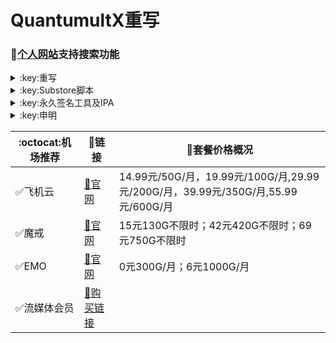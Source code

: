 # QuantumultX重写
### 🔔[个人网站](https://yfamily.vercel.app)支持搜索功能
</details>

<details>
   <summary>:key:重写</summary>    


|:octocat:重写|:link:链接|
|--|--|
|:white_check_mark:重写合集|[:link:链接地址](https://yfamily.vercel.app/rewrite/4in1.conf)|
|:white_check_mark:去广告|[:link:链接地址](https://yfamily.vercel.app/rewrite/startingad.conf)|
|:white_check_mark:去广告mix|[:link:链接地址](https://yfamily.vercel.app/rewrite/adultra.conf)|
|:white_check_mark:去广告mix+|[:link:链接地址](https://yfamily.vercel.app/rewrite/adultraplus.conf)|
|:white_check_mark:百度云加速|[:link:链接地址](https://yfamily.vercel.app/rewrite/BaiduCloud.conf)|
|:white_check_mark:扫描全能王|[:link:链接地址](https://yfamily.vercel.app/rewrite/CamScanner.conf)|
|:white_check_mark:Emby|[:link:链接地址](https://yfamily.vercel.app/rewrite/Emby.conf)|
|:white_check_mark:酷我会员|[:link:链接地址](https://yfamily.vercel.app/rewrite/KuwoVip.conf)|
|:white_check_mark:酷我数字专辑解锁|[:link:链接地址](https://yfamily.vercel.app/rewrite/kuwo-unlock.conf)|
|:white_check_mark:历史价格|[:link:链接地址](https://yfamily.vercel.app/rewrite/Price.conf)|
|:white_check_mark:WPS会员解锁|[:link:链接地址](https://yfamily.vercel.app/rewrite/WPS.conf)|
|:white_check_mark:Nicegram会员解锁|[:link:链接地址](https://yfamily.vercel.app/rewrite/nicegram.conf)|
|:white_check_mark:财新文章解锁|[:link:链接地址](https://yfamily.vercel.app/rewrite/caixin.conf)|
|:white_check_mark:spotify会员解锁|[:link:链接地址](https://yfamily.vercel.app/rewrite/SpotifyPremium.conf)|
|:white_check_mark:SoundCloud Go+|[:link:链接地址](https://yfamily.vercel.app/rewrite/soundcloud.conf)|
|:white_check_mark:代理链路检测|[:link:链接地址](https://yfamily.vercel.app/rewrite/NodeLinkCheck.conf)|
|:white_check_mark:波点音乐|[:link:链接地址](https://yfamily.vercel.app/rewrite/Bodian.conf)|
|:white_check_mark:禁用iOS更新|[:link:链接地址](https://yfamily.vercel.app/rewrite/DisableUpdate.conf)|
|:white_check_mark:奈飞评分|[:link:链接地址](https://yfamily.vercel.app/rewrite/Ratings.conf)|
|:white_check_mark:番茄小说|[:link:链接地址](https://yfamily.vercel.app/rewrite/fanqienovel.conf)|
|:white_check_mark:流利说解锁|[:link:链接地址](https://yfamily.vercel.app/rewrite/lls.conf)|
|:white_check_mark:JibJab|[:link:链接地址](https://yfamily.vercel.app/rewrite/jibjab.conf)|
|:white_check_mark:Mix Camera|[:link:链接地址](https://yfamily.vercel.app/rewrite/mix.conf)|
|:white_check_mark:Picsart|[:link:链接地址](https://yfamily.vercel.app/rewrite/picsart.conf)|
|:white_check_mark:Polarr|[:link:链接地址](https://yfamily.vercel.app/rewrite/polarr.conf)|
|:white_check_mark:皮皮虾|[:link:链接地址](https://yfamily.vercel.app/rewrite/ppx.conf)|
|:white_check_mark:VSCO|[:link:链接地址](https://yfamily.vercel.app/rewrite/vsco.conf)|
|:white_check_mark:小影|[:link:链接地址](https://yfamily.vercel.app/rewrite/xiaoying.conf)|
|:white_check_mark:香蕉视频|[:link:链接地址](https://yfamily.vercel.app/rewrite/xjsp.conf)|
|:white_check_mark:ColorWidgets小组件|[:link:链接地址](https://yfamily.vercel.app/rewrite/colorwidgets.conf)|
|:white_check_mark:Alarmy闹钟解锁|[:link:链接地址](https://yfamily.vercel.app/rewrite/alarmy.conf)|
|:white_check_mark:彩云天气提醒|[:link:链接地址](https://yfamily.vercel.app/rewrite/caiyun.conf)|
|:white_check_mark:Aloha浏览器|[:link:链接地址](https://yfamily.vercel.app/rewrite/aloha.conf)|
|:white_check_mark:BedtimeFan助眠风扇|[:link:链接地址](https://yfamily.vercel.app/rewrite/BedtimeFan.conf)|
|:white_check_mark:Bazaart解锁|[:link:链接地址](https://yfamily.vercel.app/rewrite/bazaart.conf)|
|:white_check_mark:DailyYoga解锁|[:link:链接地址](https://yfamily.vercel.app/rewrite/daily-yoga.conf)|
|:white_check_mark:Darkroom解锁|[:link:链接地址](https://yfamily.vercel.app/rewrite/darkroom.conf)|
|:white_check_mark:Fabulous解锁|[:link:链接地址](https://yfamily.vercel.app/rewrite/fabulous.conf)|
|:white_check_mark:Invideo解锁|[:link:链接地址](https://yfamily.vercel.app/rewrite/invideo.conf)|
|:white_check_mark:忆飞Gif解锁|[:link:链接地址](https://yfamily.vercel.app/rewrite/giftr.conf)|
|:white_check_mark:句读解锁|[:link:链接地址](https://yfamily.vercel.app/rewrite/judou.conf)|
|:white_check_mark:Kika会员解锁|[:link:链接地址](https://yfamily.vercel.app/rewrite/kika.conf)|
|:white_check_mark:Mojo会员解锁|[:link:链接地址](https://yfamily.vercel.app/rewrite/mojo.conf)|
|:white_check_mark:Musixmatch解锁|[:link:链接地址](https://yfamily.vercel.app/rewrite/musixmatch.conf)|
|:white_check_mark:MyFitnessPal解锁|[:link:链接地址](https://yfamily.vercel.app/rewrite/myfitnesspal.conf)|
|:white_check_mark:Now冥想解锁|[:link:链接地址](https://yfamily.vercel.app/rewrite/now.conf)|
|:white_check_mark:奶由壁纸解锁|[:link:链接地址](https://yfamily.vercel.app/rewrite/nybz.conf)|
|:white_check_mark:Piccollage解锁|[:link:链接地址](https://yfamily.vercel.app/rewrite/piccollage.conf)|
|:white_check_mark:Pixelcut解锁|[:link:链接地址](https://yfamily.vercel.app/rewrite/pixelcut.conf)|
|:white_check_mark:时光手账解锁|[:link:链接地址](https://yfamily.vercel.app/rewrite/sgsz.conf)|
|:white_check_mark:ShadowLink解锁会员节点|[:link:链接地址](https://yfamily.vercel.app/rewrite/shadowlinkvpn.conf)|
|:white_check_mark:Smallpdf解锁|[:link:链接地址](https://yfamily.vercel.app/rewrite/smallpdf.conf)|
|:white_check_mark:Tangerine解锁|[:link:链接地址](https://yfamily.vercel.app/rewrite/tangerine.conf)|
|:white_check_mark:Ten Percent解锁|[:link:链接地址](https://yfamily.vercel.app/rewrite/tenpercent.conf)|
|:white_check_mark:迅雷会员解锁|[:link:链接地址](https://yfamily.vercel.app/rewrite/thunder.conf)|
|:white_check_mark:Workout For Women解锁|[:link:链接地址](https://yfamily.vercel.app/rewrite/wfw.conf)|
|:white_check_mark:Widgetsmith解锁|[:link:链接地址](https://yfamily.vercel.app/rewrite/widgetsmith.conf)|
|:white_check_mark:万能变声器解锁|[:link:链接地址](https://yfamily.vercel.app/rewrite/wnbsq.conf)|
|:white_check_mark:指尖时光解锁会员|[:link:链接地址](https://yfamily.vercel.app/rewrite/zjsg.conf)|
|:white_check_mark:傲软抠图会员|[:link:链接地址](https://yfamily.vercel.app/rewrite/apowersoft.conf)|
|:white_check_mark:Appraven Pro|[:link:链接地址](https://yfamily.vercel.app/rewrite/appraven.conf)|
|:white_check_mark:布丁锁屏|[:link:链接地址](https://yfamily.vercel.app/rewrite/bdsp.conf)|
|:white_check_mark:Bilibili 1080P|[:link:链接地址](https://yfamily.vercel.app/rewrite/bili.conf)|
|:white_check_mark:BOOM会员解锁|[:link:链接地址](https://yfamily.vercel.app/rewrite/boom.conf)|
|:white_check_mark:克拉壁纸|[:link:链接地址](https://yfamily.vercel.app/rewrite/clarity.conf)|
|:white_check_mark:彩云天气SVIP|[:link:链接地址](https://yfamily.vercel.app/rewrite/colorweather.conf)|
|:white_check_mark:Ellabook VIP|[:link:链接地址](https://yfamily.vercel.app/rewrite/ellabook.conf)|
|:white_check_mark:Fimo Pro|[:link:链接地址](https://yfamily.vercel.app/rewrite/fimo.conf)|
|:white_check_mark:i Love PDF解锁|[:link:链接地址](https://yfamily.vercel.app/rewrite/ilovepdf.conf)|
|:white_check_mark:美图秀秀VIP|[:link:链接地址](https://yfamily.vercel.app/rewrite/meituxx.conf)|
|:white_check_mark:起伏会员解锁|[:link:链接地址](https://yfamily.vercel.app/rewrite/qifu.conf)|
|:white_check_mark:Symbolab Pro|[:link:链接地址](https://yfamily.vercel.app/rewrite/symbolab.conf)|
|:white_check_mark:Pixiv Show|[:link:链接地址](https://raw.githubusercontent.com/I-am-R-E/Functional-Store-Hub/Master/PixivShow/Loon.conf)|
|:white_check_mark:B612咔叽|[:link:链接地址](https://yfamily.vercel.app/rewrite/b612.conf)|
|:white_check_mark:儿歌点点会员|[:link:链接地址](https://yfamily.vercel.app/rewrite/egdd.conf)|
|:white_check_mark:hyperweb会员解锁|[:link:链接地址](https://yfamily.vercel.app/rewrite/hyperweb.conf)|
|:white_check_mark:Molycam会员|[:link:链接地址](https://yfamily.vercel.app/rewrite/molycam.conf)|
|:white_check_mark:Photomath会员|[:link:链接地址](https://yfamily.vercel.app/rewrite/photomath.conf)|
|:white_check_mark:西窗烛解锁|[:link:链接地址](https://yfamily.vercel.app/rewrite/xcz.conf)|
|:white_check_mark:Accuweather解锁|[:link:链接地址](https://yfamily.vercel.app/rewrite/accu.conf)|
|:white_check_mark:Meistertask解锁|[:link:链接地址](https://yfamily.vercel.app/rewrite/meistertask.conf)|
|:white_check_mark:一言解锁|[:link:链接地址](https://yfamily.vercel.app/rewrite/yiyan.conf)|
|:white_check_mark:Fantastical解锁|[:link:链接地址](https://yfamily.vercel.app/rewrite/fantastical.conf)|
|:white_check_mark:云听解锁|[:link:链接地址](https://yfamily.vercel.app/rewrite/yunting.conf)|
|:white_check_mark:豌豆清单解锁|[:link:链接地址](https://yfamily.vercel.app/rewrite/wdqd.conf)|
|:white_check_mark:EMMO解锁|[:link:链接地址](https://yfamily.vercel.app/rewrite/emmo.conf)|
|:white_check_mark:小习惯解锁|[:link:链接地址](https://yfamily.vercel.app/rewrite/xxg.conf)|
|:white_check_mark:读书笔记解锁|[:link:链接地址](https://yfamily.vercel.app/rewrite/dsbj.conf)|
|:white_check_mark:斑马海报解锁|[:link:链接地址](https://yfamily.vercel.app/rewrite/zebra.conf)|
|:white_check_mark:My Plate解锁|[:link:链接地址](https://yfamily.vercel.app/rewrite/myplate.conf)|
|❌I AM解锁|[:link:链接地址](https://yfamily.vercel.app/rewrite/iam.conf)|
|:white_check_mark:iMuseum解锁|[:link:链接地址](https://yfamily.vercel.app/rewrite/imuseum.conf)|
|:white_check_mark:Audiomack解锁|[:link:链接地址](https://yfamily.vercel.app/rewrite/audiomack.conf)|
|:white_check_mark:Grammarly解锁|[:link:链接地址](https://yfamily.vercel.app/rewrite/grammarly.conf)|
|:white_check_mark:TOKCAM解锁|[:link:链接地址](https://yfamily.vercel.app/rewrite/tokcam.conf)|
|:white_check_mark:图图记账解锁|[:link:链接地址](https://yfamily.vercel.app/rewrite/tutu.conf)|
|:white_check_mark:WallCraft解锁|[:link:链接地址](https://yfamily.vercel.app/rewrite/wallcraft.conf)|
|:white_check_mark:新语听书解锁|[:link:链接地址](https://yfamily.vercel.app/rewrite/xyts.conf)|
|:white_check_mark:一甜相机解锁|[:link:链接地址](https://yfamily.vercel.app/rewrite/yitian.conf)|
|:white_check_mark:Grow解锁|[:link:链接地址](https://yfamily.vercel.app/rewrite/grow.conf)|
|:white_check_mark:Xmind思维导图|[:link:链接地址](https://yfamily.vercel.app/rewrite/xmind.conf)|
|:white_check_mark:微信公众号去广告|[:link:链接地址](https://yfamily.vercel.app/rewrite/wechatad.conf)|
|:white_check_mark:微博去广告|[:link:链接地址](https://yfamily.vercel.app/rewrite/weiboad.conf)|
|:white_check_mark:哔哩哔哩去广告|[:link:链接地址](https://yfamily.vercel.app/rewrite/biliad.conf)|
|:white_check_mark:喜马拉雅去广告|[:link:链接地址](https://yfamily.vercel.app/rewrite/xmlyad.conf)|
|:white_check_mark:网易蜗牛阅读|[:link:链接地址](https://yfamily.vercel.app/rewrite/wnds.conf)|
|:white_check_mark:马卡龙玩图|[:link:链接地址](https://yfamily.vercel.app/rewrite/mklwt.conf)|
|:white_check_mark:第一弹解锁|[:link:链接地址](https://yfamily.vercel.app/rewrite/dyd.conf)|
|:white_check_mark:海豚记账本|[:link:链接地址](https://yfamily.vercel.app/rewrite/htjzb.conf)|
|:white_check_mark:PEAK解锁|[:link:链接地址](https://yfamily.vercel.app/rewrite/peak.conf)|
|:white_check_mark:Pillow解锁|[:link:链接地址](https://yfamily.vercel.app/rewrite/pillow.conf)|
|:white_check_mark:PocketLists解锁|[:link:链接地址](https://yfamily.vercel.app/rewrite/pocketlists.conf)|
|:white_check_mark:知音漫客解锁|[:link:链接地址](https://yfamily.vercel.app/rewrite/zymk.conf)|
|:white_check_mark:有道云笔记解锁|[:link:链接地址](https://yfamily.vercel.app/rewrite/ydybj.conf)|
|:white_check_mark:Vista看天下解锁|[:link:链接地址](https://yfamily.vercel.app/rewrite/vista.conf)|
|:white_check_mark:PhotosShop Express会员解锁|[:link:链接地址](https://yfamily.vercel.app/rewrite/photoshop.conf)|
|:white_check_mark:人人视频去广告|[:link:链接地址](https://yfamily.vercel.app/rewrite/rrsp.conf)|
|:white_check_mark:七猫小说解锁|[:link:链接地址](https://yfamily.vercel.app/rewrite/qmxs.conf)|
|:white_check_mark:漫画台小程序解锁|[:link:链接地址](https://yfamily.vercel.app/rewrite/mht.conf)|
|:white_check_mark:Notability解锁|[:link:链接地址](https://yfamily.vercel.app/rewrite/notability.conf)|
|:white_check_mark:爱美剧解锁|[:link:链接地址](https://yfamily.vercel.app/rewrite/amj.conf)|
|:white_check_mark:白描黄金会员|[:link:链接地址](https://yfamily.vercel.app/rewrite/baimiao.conf)|
|:white_check_mark:OldRoll相机解锁|[:link:链接地址](https://yfamily.vercel.app/rewrite/oldroll.conf)|
|:white_check_mark:少年得到解锁会员|[:link:链接地址](https://yfamily.vercel.app/rewrite/sndd.conf)|
|:white_check_mark:大蓝鲸|[:link:链接地址](https://yfamily.vercel.app/rewrite/dalanjing.conf)|
|:white_check_mark:螺畤大语文解锁会员|[:link:链接地址](https://yfamily.vercel.app/rewrite/lsdyw.conf)|
|:white_check_mark:语文趣配音解锁会员|[:link:链接地址](https://yfamily.vercel.app/rewrite/ywqpy.conf)|
|:white_check_mark:配音秀解锁会员|[:link:链接地址](https://yfamily.vercel.app/rewrite/pyx.conf)|
|:white_check_mark:纸条年度会员解锁|[:link:链接地址](https://yfamily.vercel.app/rewrite/zhitiao.conf)|
|:white_check_mark:石墨文档解锁|[:link:链接地址](https://yfamily.vercel.app/rewrite/smwd.conf)|
|:white_check_mark:美篇解锁vip|[:link:链接地址](https://yfamily.vercel.app/rewrite/meipian.conf)|
|:white_check_mark:Adobe LightRoom解锁|[:link:链接地址](https://yfamily.vercel.app/rewrite/lightroom.conf)|
|:white_check_mark:Calm解锁|[:link:链接地址](https://yfamily.vercel.app/rewrite/calm.conf)|
|:white_check_mark:NFC门禁卡公交卡|[:link:链接地址](https://yfamily.vercel.app/rewrite/nfc.conf)|
|:white_check_mark:搜图神器|[:link:链接地址](https://yfamily.vercel.app/rewrite/stsq.conf)|
|:white_check_mark:https抓包|[:link:链接地址](https://yfamily.vercel.app/rewrite/https.conf)|
|:white_check_mark:SSA丝社|[:link:链接地址](https://yfamily.vercel.app/rewrite/ssa.conf)|
|:white_check_mark:小小优趣|[:link:链接地址](https://yfamily.vercel.app/rewrite/xxyq.conf)|
|:white_check_mark:幻影相册|[:link:链接地址](https://yfamily.vercel.app/rewrite/hyxc.conf)|
|:white_check_mark:精塾国学|[:link:链接地址](https://yfamily.vercel.app/rewrite/jsgx.conf)|
|:white_check_mark:PrettyUp|[:link:链接地址](https://yfamily.vercel.app/rewrite/prettyup.conf)|
|:white_check_mark:Cubox|[:link:链接地址](https://yfamily.vercel.app/rewrite/cubox.conf)|
|:white_check_mark:pandora订阅管理|[:link:链接地址](https://yfamily.vercel.app/rewrite/pandora.conf)|
|:white_check_mark:微信阅读积分兑换|[:link:链接地址](https://yfamily.vercel.app/rewrite/wechatread.conf)|请查阅脚本内教程
|:white_check_mark:来音智能陪练|[:link:链接地址](https://yfamily.vercel.app/rewrite/ly.conf)|
|:white_check_mark:熊掌记|[:link:链接地址](https://yfamily.vercel.app/rewrite/xzj.conf)|
|❌Notboring解锁|[:link:链接地址](https://yfamily.vercel.app/rewrite/notboring.conf)|
|:white_check_mark:如期|[:link:链接地址](https://yfamily.vercel.app/rewrite/rq.conf)|
|:white_check_mark:CEO周课|[:link:链接地址](https://yfamily.vercel.app/rewrite/ceo.conf)|
|:white_check_mark:Fileball|[:link:链接地址](https://yfamily.vercel.app/rewrite/fileball.conf)|
|:white_check_mark:1blocker|[:link:链接地址](https://yfamily.vercel.app/rewrite/1blocker.conf)|
|:white_check_mark:AI换脸秀|[:link:链接地址](https://yfamily.vercel.app/rewrite/ai.conf)|
|:white_check_mark:proknockout|[:link:链接地址](https://yfamily.vercel.app/rewrite/proknockout.conf)|
|:white_check_mark:青柠海报|[:link:链接地址](https://yfamily.vercel.app/rewrite/qnhb.conf)|
|:white_check_mark:Faintv|[:link:链接地址](https://yfamily.vercel.app/rewrite/faintv.conf)|
|:white_check_mark:微信听书|[:link:链接地址](https://yfamily.vercel.app/rewrite/wxts.conf)|
|:white_check_mark:人民日报去广告|[:link:链接地址](https://yfamily.vercel.app/rewrite/rmrb.conf)|
|:white_check_mark:爱企查|[:link:链接地址](https://yfamily.vercel.app/rewrite/aqc.conf)|
|:white_check_mark:微信读书免费卡解锁|[:link:链接地址](https://yfamily.vercel.app/rewrite/wxds.conf)|
|:white_check_mark:chic|[:link:链接地址](https://yfamily.vercel.app/rewrite/chic.conf)|
|:white_check_mark:有道词典|[:link:链接地址](https://yfamily.vercel.app/rewrite/ydcd.conf)|
|:white_check_mark:一路听天下|[:link:链接地址](https://yfamily.vercel.app/rewrite/ylttx.conf)|
|:white_check_mark:网速测试大师|[:link:链接地址](https://yfamily.vercel.app/rewrite/wscsds.conf)|
|:white_check_mark:网速管家|[:link:链接地址](https://yfamily.vercel.app/rewrite/wsgj.conf)|
|:white_check_mark:EFEKT美易|[:link:链接地址](https://yfamily.vercel.app/rewrite/efekt.conf)|
|:white_check_mark:WPS稻壳会员|[:link:链接地址](https://yfamily.vercel.app/rewrite/doc.conf)|
|:white_check_mark:米克锁屏|[:link:链接地址](https://yfamily.vercel.app/rewrite/mksp.conf)|
|:white_check_mark:阿布睡前故事|[:link:链接地址](https://yfamily.vercel.app/rewrite/absqgs.conf)|
|:white_check_mark:collart|[:link:链接地址](https://yfamily.vercel.app/rewrite/collart.conf)|
|:white_check_mark:博商小麦|[:link:链接地址](https://yfamily.vercel.app/rewrite/bsxm.conf)|
|:white_check_mark:MEMRISE|[:link:链接地址](https://yfamily.vercel.app/rewrite/memrise.conf)|
|:white_check_mark:堆糖|[:link:链接地址](https://yfamily.vercel.app/rewrite/duitang.conf)|
|:white_check_mark:Flomo|[:link:链接地址](https://yfamily.vercel.app/rewrite/flomo.conf)|
|:white_check_mark:APTV|[:link:链接地址](https://yfamily.vercel.app/rewrite/aptv.conf)|
|:white_check_mark:香哈菜谱大全|[:link:链接地址](https://yfamily.vercel.app/rewrite/cp.conf)|
|:white_check_mark:长相思|[:link:链接地址](https://yfamily.vercel.app/rewrite/cxs.conf)|
|:white_check_mark:电子请柬制作|[:link:链接地址](https://yfamily.vercel.app/rewrite/dzqj.conf)|
|:white_check_mark:黄油相机|[:link:链接地址](https://yfamily.vercel.app/rewrite/hyxj.conf)|
|:white_check_mark:Lingokids|[:link:链接地址](https://yfamily.vercel.app/rewrite/lingokids.conf)|
|:white_check_mark:百度文库阅读解锁|[:link:链接地址](https://yfamily.vercel.app/rewrite/bdwk.conf)|
|:white_check_mark:Craft|[:link:链接地址](https://yfamily.vercel.app/rewrite/craft.conf)|
|:white_check_mark:Panda小组件|[:link:链接地址](https://yfamily.vercel.app/rewrite/panda.conf)|
|:white_check_mark:Keep|[:link:链接地址](https://yfamily.vercel.app/rewrite/keep.conf)|
|:white_check_mark:Documents|[:link:链接地址](https://yfamily.vercel.app/rewrite/documents.conf)|
|:white_check_mark:Planny|[:link:链接地址](https://yfamily.vercel.app/rewrite/plany.conf)|
|:white_check_mark:Ego Reader|[:link:链接地址](https://yfamily.vercel.app/rewrite/ego.conf)|
|:white_check_mark:极速扫描仪|[:link:链接地址](https://yfamily.vercel.app/rewrite/jssmy.conf)|
|:white_check_mark:指尖笔记|[:link:链接地址](https://yfamily.vercel.app/rewrite/zjbj.conf)|
|:white_check_mark:钱迹|[:link:链接地址](https://yfamily.vercel.app/rewrite/qj.conf)|
|:white_check_mark:Agenda|[:link:链接地址](https://yfamily.vercel.app/rewrite/agenda.conf)|
|:white_check_mark:多重搜索|[:link:链接地址](https://yfamily.vercel.app/rewrite/multisearch.conf)|
|:white_check_mark:即刻运动|[:link:链接地址](https://yfamily.vercel.app/rewrite/jkyd.conf)|
|:white_check_mark:Day One|[:link:链接地址](https://yfamily.vercel.app/rewrite/dayone.conf)|
|:white_check_mark:Usage|[:link:链接地址](https://yfamily.vercel.app/rewrite/usage.conf)|
|:white_check_mark:谜底时钟|[:link:链接地址](https://yfamily.vercel.app/rewrite/mdsz.conf)|
|:white_check_mark:MoneyThings|[:link:链接地址](https://yfamily.vercel.app/rewrite/moneythings.conf)|
|:white_check_mark:手机扫描仪|[:link:链接地址](https://yfamily.vercel.app/rewrite/sjsmy.conf)|
|:white_check_mark:Sorted|[:link:链接地址](https://yfamily.vercel.app/rewrite/sorted.conf)|
|:white_check_mark:尽简衣橱|[:link:链接地址](https://yfamily.vercel.app/rewrite/jjyc.conf)|
|:white_check_mark:看理想|[:link:链接地址](https://yfamily.vercel.app/rewrite/klx.conf)|
|:white_check_mark:目标地图|[:link:链接地址](https://yfamily.vercel.app/rewrite/mbdt.conf)|
|:white_check_mark:拼图酱|[:link:链接地址](https://yfamily.vercel.app/rewrite/ptj.conf)|
|:white_check_mark:向日葵阅读|[:link:链接地址](https://yfamily.vercel.app/rewrite/xrk.conf)|
|:white_check_mark:卡片日记|[:link:链接地址](https://yfamily.vercel.app/rewrite/kprj.conf)|
|:white_check_mark:莉景天气|[:link:链接地址](https://yfamily.vercel.app/rewrite/ljtq.conf)|
|:white_check_mark:Motivation|[:link:链接地址](https://yfamily.vercel.app/rewrite/motivation.conf)|
|:white_check_mark:PDF Viewer|[:link:链接地址](https://yfamily.vercel.app/rewrite/pdfviewer.conf)|
|:white_check_mark:Percento|[:link:链接地址](https://yfamily.vercel.app/rewrite/percento.conf)|
|:white_check_mark:Pixelance|[:link:链接地址](https://yfamily.vercel.app/rewrite/pixelance.conf)|
|:white_check_mark:Retake|[:link:链接地址](https://yfamily.vercel.app/rewrite/retake.conf)|
|:white_check_mark:色采|[:link:链接地址](https://yfamily.vercel.app/rewrite/sc.conf)|
|:white_check_mark:闪萌表情|[:link:链接地址](https://yfamily.vercel.app/rewrite/smbq.conf)|
|:white_check_mark:音频剪辑|[:link:链接地址](https://yfamily.vercel.app/rewrite/ypjj.conf)|
|:white_check_mark:Varlens|[:link:链接地址](https://yfamily.vercel.app/rewrite/varlens.conf)|
|:white_check_mark:一木记账|[:link:链接地址](https://yfamily.vercel.app/rewrite/ymjz.conf)|
|:white_check_mark:Drafts|[:link:链接地址](https://yfamily.vercel.app/rewrite/drafts.conf)|
|:white_check_mark:叮叮水印相机|[:link:链接地址](https://yfamily.vercel.app/rewrite/ddsyxj.conf)|
|:white_check_mark:Emote|[:link:链接地址](https://yfamily.vercel.app/rewrite/emote.conf)|
|:white_check_mark:灵敢足迹|[:link:链接地址](https://yfamily.vercel.app/rewrite/lgzj.conf)|
|:white_check_mark:7分钟HIIT运动|[:link:链接地址](https://yfamily.vercel.app/rewrite/seven.conf)|
|:white_check_mark:私密相册管家|[:link:链接地址](https://yfamily.vercel.app/rewrite/smxcgj.conf)|
|:white_check_mark:FitnessView|[:link:链接地址](https://yfamily.vercel.app/rewrite/fnv.conf)|
|:white_check_mark:TODO清单|[:link:链接地址](https://yfamily.vercel.app/rewrite/todo.conf)|
|:white_check_mark:淘票票评分|[:link:链接地址](https://yfamily.vercel.app/rewrite/tpp.conf)|
|:white_check_mark:天天豆|[:link:链接地址](https://yfamily.vercel.app/rewrite/ttd.conf)|
|:white_check_mark:咖映|[:link:链接地址](https://yfamily.vercel.app/rewrite/ky.conf)|
|:white_check_mark:VCUS|[:link:链接地址](https://yfamily.vercel.app/rewrite/vcus.conf)|
|:white_check_mark:傲软PDF编辑|[:link:链接地址](https://yfamily.vercel.app/rewrite/arpdfbj.conf)|
|:white_check_mark:傲软投屏|[:link:链接地址](https://yfamily.vercel.app/rewrite/artp.conf)|
|:white_check_mark:幻休|[:link:链接地址](https://yfamily.vercel.app/rewrite/hx.conf)|
|:white_check_mark:绘影字幕|[:link:链接地址](https://yfamily.vercel.app/rewrite/hyzm.conf)|
|:white_check_mark:汇中考|[:link:链接地址](https://yfamily.vercel.app/rewrite/hzk.conf)|
|:white_check_mark:iScreen|[:link:链接地址](https://yfamily.vercel.app/rewrite/iscreen.conf)|
|:white_check_mark:小组件盒子|[:link:链接地址](https://yfamily.vercel.app/rewrite/xzjhz.conf)|
|:white_check_mark:佐糖|[:link:链接地址](https://yfamily.vercel.app/rewrite/zt.conf)|
|:white_check_mark:飞鱼计划|[:link:链接地址](https://yfamily.vercel.app/rewrite/fyjh.conf)|
|:white_check_mark:过期啦|[:link:链接地址](https://yfamily.vercel.app/rewrite/gql.conf)|
|:white_check_mark:乃糖小组件|[:link:链接地址](https://yfamily.vercel.app/rewrite/nt.conf)|
|:white_check_mark:一书一课|[:link:链接地址](https://yfamily.vercel.app/rewrite/ysyk.conf)|
|:white_check_mark:充电助手|[:link:链接地址](https://yfamily.vercel.app/rewrite/cdzs.conf)|
|:white_check_mark:电视家|[:link:链接地址](https://yfamily.vercel.app/rewrite/dsj.conf)|
|:white_check_mark:Endel|[:link:链接地址](https://yfamily.vercel.app/rewrite/endel.conf)| 
|:white_check_mark:格至日记|[:link:链接地址](https://yfamily.vercel.app/rewrite/gzrj.conf)|  
|:white_check_mark:高德地图去广告|[:link:链接地址](https://yfamily.vercel.app/rewrite/gddt.conf)|  
|:white_check_mark:好事发生|[:link:链接地址](https://yfamily.vercel.app/rewrite/hsfs.conf)|  
|:white_check_mark:简讯|[:link:链接地址](https://yfamily.vercel.app/rewrite/jianxun.conf)|
|:white_check_mark:可拍|[:link:链接地址](https://yfamily.vercel.app/rewrite/kepai.conf)|
|:white_check_mark:Lifeviewer|[:link:链接地址](https://yfamily.vercel.app/rewrite/lifeviewer.conf)|
|:white_check_mark:Relens|[:link:链接地址](https://yfamily.vercel.app/rewrite/relens.conf)|
|:white_check_mark:Vivacut|[:link:链接地址](https://yfamily.vercel.app/rewrite/vivacut.conf)|
|:white_check_mark:Watchout|[:link:链接地址](https://yfamily.vercel.app/rewrite/watchout.conf)|
|:white_check_mark:无痕去水印|[:link:链接地址](https://yfamily.vercel.app/rewrite/whqsy.conf)|
|:white_check_mark:一键换脸|[:link:链接地址](https://yfamily.vercel.app/rewrite/yjhl.conf)|
|:white_check_mark:节点信息查询|[:link:链接地址](https://yfamily.vercel.app/rewrite/ip-api.js)|
|:white_check_mark:流媒体解锁查询|[:link:链接地址](https://yfamily.vercel.app/rewrite/media-check.js)|
|:white_check_mark:Styleart|[:link:链接地址](https://yfamily.vercel.app/rewrite/styleart.conf)|
|:white_check_mark:7动|[:link:链接地址](https://yfamily.vercel.app/rewrite/7dong.conf)|
|:white_check_mark:海报工厂|[:link:链接地址](https://yfamily.vercel.app/rewrite/hbgc.conf)|  
|:white_check_mark:我的番茄|[:link:链接地址](https://yfamily.vercel.app/rewrite/wdfq.conf)|  
|:white_check_mark:FoMz|[:link:链接地址](https://yfamily.vercel.app/rewrite/fomz.conf)|  
|:white_check_mark:日杂相机|[:link:链接地址](https://yfamily.vercel.app/rewrite/rzxj.conf)|
|:white_check_mark:古诗词大全|[:link:链接地址](https://yfamily.vercel.app/rewrite/gscdq.conf)|
|:white_check_mark:Mondly|[:link:链接地址](https://yfamily.vercel.app/rewrite/mondly.conf)|
|:white_check_mark:猫头鹰文件|[:link:链接地址](https://yfamily.vercel.app/rewrite/mtywj.conf)|
|:white_check_mark:YouTube去广告|[:link:链接地址](https://yfamily.vercel.app/rewrite/youtube.conf)|
|:white_check_mark:汉堡儿童故事|[:link:链接地址](https://yfamily.vercel.app/rewrite/hbetgs.conf)|
|:white_check_mark:iconKiller|[:link:链接地址](https://yfamily.vercel.app/rewrite/iconkiller.conf)|
|:white_check_mark:一寸证件照|[:link:链接地址](https://yfamily.vercel.app/rewrite/yczjz.conf)|
|:white_check_mark:中华诗词库|[:link:链接地址](https://yfamily.vercel.app/rewrite/zhsck.conf)|
|:white_check_mark:字体册|[:link:链接地址](https://yfamily.vercel.app/rewrite/ztc.conf)|
|:white_check_mark:配音|[:link:链接地址](https://yfamily.vercel.app/rewrite/peiyin.conf)|
|:white_check_mark:AdGuard|[:link:链接地址](https://yfamily.vercel.app/rewrite/adguard.conf)|
|:white_check_mark:阿里云盘签到|[:link:链接地址](https://yfamily.vercel.app/rewrite/aliyun.conf)|
|:white_check_mark:油价定时提醒|[:link:链接地址](https://raw.githubusercontent.com/deezertidal/shadowrocket-rules/main/js/oil.js)|
|:white_check_mark:生活指数定时提醒|[:link:链接地址](https://raw.githubusercontent.com/deezertidal/shadowrocket-rules/main/js/lifeindex.js)|





****
* 解锁类插件一般需要登录账号恢复购买，如不生效，请卸载重装。
* 除集合类外，脚本插件均署名原作者，如有署名错误，请联系邮箱更正。
* 如需修改或分享，请保留作者信息。
</details>




<details>
  <summary>:key:Substore脚本</summary>  
  
|:octocat:Sub-Store脚本|:link:链接|:pushpin:操作说明|
|--|--|--|
|:white_check_mark:脚本操作：重命名|[:link:链接地址](https://raw.githubusercontent.com/qwerzl/rename.js/main/rename.js#input=zh&output=zh&airport=你需要的机场名)|SubStore-订阅编辑-添加操作-脚本操作-粘贴链接（自行修改自己的机场名）
|:white_check_mark:脚本过滤：筛选80 443端口|[:link:链接地址](https://raw.githubusercontent.com/deezertidal/private/main/port-filter.js)|SubStore-订阅编辑-添加操作-脚本过滤-粘贴链接
|:white_check_mark:脚本过滤：筛选80,443，vmess,ws节点(免流节点)|[:link:链接地址](https://raw.githubusercontent.com/deezertidal/private/main/nodes-filter.js)|SubStore-订阅编辑-添加操作-脚本过滤-粘贴链接
|:white_check_mark:脚本操作：修改host混淆|[:link:链接地址](https://raw.githubusercontent.com/deezertidal/private/main/vmess-host.js)|SubStore-订阅编辑-添加操作-脚本操作-粘贴链接（自行修改参数）
</details>


<details>

  <summary>:key:永久签名工具及IPA</summary>  
  
|:octocat:签名工具|:link:链接|:pushpin:操作说明|
|--|--|--|
|:white_check_mark:TrollStore 永久签名|[:link:教程](https://github.com/deezertidal/shadowrocket-rules/blob/main/TrollStore.MD)|支持iOS14.0-15.4.1
|:white_check_mark:Youtube.ipa|[:link:链接地址](https://github.com/qnblackcat/uYouPlus/releases/download/v18.08.1-2.3.1/uYouPlus_18.08.1_2.3.1.ipa)|去广告 后台播放音乐 画中画
|:white_check_mark:微信双开.ipa|[:link:链接地址](https://github.com/zwf234/WeChat/releases)|双开
|:white_check_mark:Appstore++|[:link:链接地址](https://ipa.store/2886.html)|降级工具
|:white_check_mark:Tiktok.ipa|[:link:链接地址](https://drive.google.com/file/d/1XMbpcMiv2yYEw6ApYG8sCL9oGNbPpcJ5/view?usp=drivesdk)|内置换区功能
|:white_check_mark:No homebar|[:link:链接地址](https://appdb.to/app/cydia/1900001061)|隐藏屏幕底部横条
|:white_check_mark:Trollspeed.ipa|[:link:链接地址](https://drive.google.com/file/d/17HIcHpiclJnFi_pAVpc71rTsDAL3JKCn/view)|显示网速
|:white_check_mark:其他.ipa|[:link:链接地址](https://appdb.to/search/?type=cydia)，[:link:链接地址](https://ipa.store)|



</details>


 <details>
  <summary>:key:申明</summary>

## :warning:免责声明：

* 本项目涉及的任何解锁和解密分析脚本仅用于资源共享和学习研究，不能保证其合法性，准确性，完整性和有效性，请根据情况自行判断.

* 间接使用脚本的任何用户，包括但不限于建立VPS或在某些行为违反国家/地区法律或相关法规的情况下进行传播, 本项目对于由此引起的任何隐私泄漏或其他后果概不负责.

* 请勿将Script项目的任何内容用于商业或非法目的，否则后果自负.

* 如果任何单位或个人认为该项目的脚本可能涉嫌侵犯其权利，则应及时通知并提供身份证明，所有权证明，我们将在收到认证文件后删除相关脚本.

* 对任何脚本问题概不负责，包括但不限于由任何脚本错误导致的任何损失或损害.

* 您必须在下载后的24小时内从计算机或手机中完全删除以上内容.

* 任何以任何方式查看此项目的人或直接或间接使用该Script项目的任何脚本的使用者都应仔细阅读此声明。保留随时更改或补充此免责声明的权利。一旦使用并复制了任何相关脚本或Script项目的规则，则视为您已接受此免责声明.

### 特别感谢（排名不分先后,如有遗漏请提醒补充）：

* [@ddgksf2013](https://github.com/ddgksf2013)

* [@Marol62926](https://github.com/Marol62926)

* [@Tartarus2014](https://github.com/Tartarus2014)

* [@I-am-R-E](https://github.com/I-am-R-E)

* [@yqc007](https://github.com/yqc007)

* [@nzw9314](https://github.com/nzw9314)

* [@Qure](https://github.com/Koolson/Qure)

* [@Orz](https://github.com/Orz-3/mini)

* [@NobyDa](https://github.com/NobyDa)

* [@lhie1](https://github.com/lhie1)

* [@ConnersHua](https://github.com/ConnersHua)

* [@chavyleung](https://github.com/chavyleung)

* [@yichahucha](https://github.com/yichahucha)

* [@langkhach270389](https://github.com/langkhach270389)

* [@Choler](https://github.com/Choler)

* [@onewayticket255](https://github.com/onewayticket255)

* [@NavePnow](https://github.com/NavePnow)

* [@Meeta](https://github.com/MeetaGit)

* [@Neurogram-R](https://github.com/Neurogram-R)

* [@sazs34](https://github.com/sazs34)

* [@uniqueque](https://github.com/uniqueque)

* [@eHpo](https://github.com/eHpo1/Rules)

* [@Sunert](https://github.com/Sunert/Scripts)

* [@songyangzz](https://github.com/songyangzz/QuantumultX.git)

* [@zZPiglet](https://github.com/zZPiglet/Task.git)

* [@Peng-YM](https://github.com/Peng-YM/QuanX)

* [@evilbutcher](https://github.com/evilbutcher/Quantumult_X/tree/master)

* [@lxk0301](https://gitee.com/lxk0301/jd_scripts/tree/master/)

* [@toulanboy](https://github.com/toulanboy/scripts)

* [@lowking](https://github.com/lowking/Scripts)
 </details>

|:octocat:机场推荐|:link:链接| :pushpin:套餐价格概况
|--|--|--|
|:white_check_mark:飞机云|[:link:官网](https://feijiyun960.com/auth/register?code=iMgM)|14.99元/50G/月，19.99元/100G/月,29.99元/200G/月，39.99元/350G/月,55.99元/600G/月
|:white_check_mark:魔戒|[:link:官网](https://mojie.app/register?aff=tq2kydAz)|15元130G不限时；42元420G不限时；69元750G不限时
|:white_check_mark:EMO|[:link:官网](https://yyds.emovpns.top/#/register?code=7KLxhYOS)|0元300G/月；6元1000G/月
|:white_check_mark:流媒体会员|[:link:购买链接](https://ihezu.gold/r8YMSR)|  

